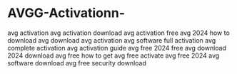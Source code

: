 # AVGG-Activationn-
 avg activation avg activation download avg activation free avg 2024 how to download avg download avg activation avg software full activation avg complete activation avg activation guide avg free 2024 free avg download 2024 download avg free how to get avg free activate avg free 2024 avg software download avg free security download

